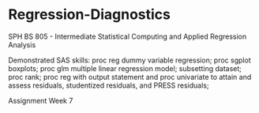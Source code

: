 # Regression-Diagnostics

SPH BS 805 - Intermediate Statistical Computing and Applied Regression Analysis

Demonstrated SAS skills: proc reg dummy variable regression; proc sgplot boxplots; proc glm multiple linear regression model; subsetting dataset; proc rank; proc reg with output statement and proc univariate to attain and assess residuals, studentized residuals, and PRESS residuals;

Assignment Week 7
